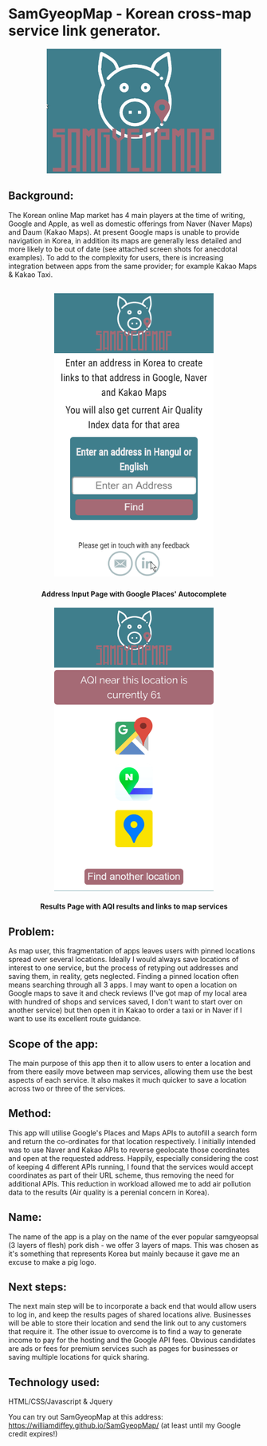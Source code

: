<h1>SamGyeopMap - Korean cross-map service link generator.</h1>

<p align="center">
<img width="350" height="250" src="READMEimages/Header.png">
</p>


<h2>Background:</h2>
The Korean online Map market has 4 main players at the time of writing, Google and Apple, as well as domestic offerings from Naver (Naver Maps) and Daum (Kakao Maps). At present Google maps is unable to provide navigation in Korea, in addition its maps are generally less detailed and more likely to be out of date (see attached screen shots for anecdotal examples). To add to the complexity for users, there is increasing integration between apps from the same provider; for example Kakao Maps & Kakao Taxi.



<h2><p align="center">
<img width="320" height="568" alt="Address Input Page" src="READMEimages/williamdiffey.github.io_SamGyeopMap_(iPhone 5_SE)2.png">
</p>
<h4 align="center">Address Input Page with Google Places' Autocomplete</h2>

<p align="center">
<img width="320" height="568" alt="Links and AQI Page" src="READMEimages/williamdiffey.github.io_SamGyeopMap_(iPhone 5_SE) (1).png">
</p>
<h4 align="center">Results Page with AQI results and links to map services</h2>


<h2>Problem:</h2>
As map user, this fragmentation of apps leaves users with pinned locations spread over several locations. Ideally I would always save locations of interest to one service, but the process of retyping out addresses and saving them, in reality, gets neglected. Finding a pinned location often means searching through all 3 apps. I may want to open a location on Google maps to save it and check reviews (I've got map of my local area with hundred of shops and services saved, I don't want to start over on another service) but then open it in Kakao to order a taxi or in Naver if I want to use its excellent route guidance.

<h2>Scope of the app:</h2>
The main purpose of this app then it to allow users to enter a location and from there easily move between map services, allowing them use the best aspects of each service. It also makes it much quicker to save a location across two or three of the services.


<h2>Method:</h2>
This app will utilise Google's Places and Maps APIs to autofill a search form and return the co-ordinates for that location respectively. I initially intended was to use Naver and Kakao APIs to reverse geolocate those coordinates and open at the requested address. Happily, especially considering the cost of keeping 4 different APIs running, I found that the services would accept coordinates as part of their URL scheme, thus removing the need for additional APIs. This reduction in workload allowed me to add air pollution data to the results (Air quality is a perenial concern in Korea).

<h2>Name:</h2>
The name of the app is a play on the name of the ever popular samgyeopsal (3 layers of flesh) pork dish - we offer 3 layers of maps. This was chosen as it's something that represents Korea but mainly because it gave me an excuse to make a pig logo.

<h2>Next steps:</h2>
The next main step will be to incorporate a back end that would allow users to log in, and keep the results pages of shared locations alive. Businesses will be able to store their location and send the link out to any customers that require it.
The other issue to overcome is to find a way to generate income to pay for the hosting and the Google API fees. Obvious candidates are ads or fees for premium services such as pages for businesses or saving multiple locations for quick sharing.  

<h2>Technology used:</h2>
HTML/CSS/Javascript & Jquery

You can try out SamGyeopMap at this address: https://williamdiffey.github.io/SamGyeopMap/ (at least until my Google credit expires!)
